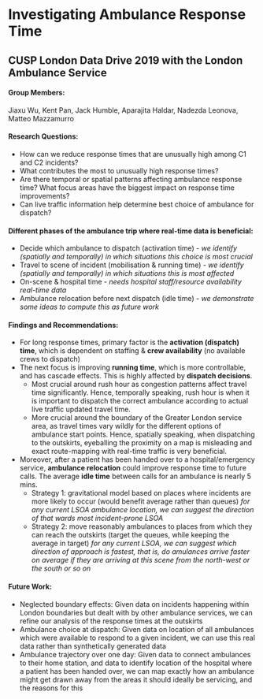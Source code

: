 # Investigating Ambulance Response Time
## CUSP London Data Drive 2019 with the London Ambulance Service

#### Group Members:
Jiaxu Wu,
Kent Pan,
Jack Humble,
Aparajita Haldar,
Nadezda Leonova,
Matteo Mazzamurro

#### Research Questions:
- How can we reduce response times that are unusually high among C1 and C2 incidents? 
- What contributes the most to unusually high response times?
- Are there temporal or spatial patterns affecting ambulance response time? What focus areas have the biggest impact on response time improvements?
- Can live traffic information help determine best choice of ambulance for dispatch?

#### Different phases of the ambulance trip where real-time data is beneficial:
- Decide which ambulance to dispatch (activation time) - _we identify (spatially and temporally) in which situations this choice is most crucial_
- Travel to scene of incident (mobilisation & running time) - _we identify (spatially and temporally) in which situations this is most affected_
- On-scene & hospital time - _needs hospital staff/resource availability real-time data_
- Ambulance relocation before next dispatch (idle time) - _we demonstrate some ideas to compute this as future work_

#### Findings and Recommendations:
- For long response times, primary factor is the **activation (dispatch) time**, which is dependent on staffing & **crew availability** (no available crews to dispatch)
- The next focus is improving **running time**, which is more controllable, and has cascade effects. This is highly affected by **dispatch decisions**.
  - Most crucial around rush hour as congestion patterns affect travel time significantly. Hence, temporally speaking, rush hour is when it is important to dispatch the correct ambulance according to actual live traffic updated travel time. 
  - More crucial around the boundary of the Greater London service area, as travel times vary wildly for the different options of ambulance start points. Hence, spatially speaking, when dispatching to the outskirts, eyeballing the proximity on a map is misleading and exact route-mapping with real-time traffic is very beneficial.
- Moreover, after a patient has been handed over to a hospital/emergency service, **ambulance relocation** could improve response time to future calls. The average **idle time** between calls for an ambulance is nearly 5 mins. 
  - Strategy 1: gravitational model based on places where incidents are more likely to occur (would benefit average rather than queues) _for any current LSOA ambulance location, we can suggest the direction of that wards most incident-prone LSOA_
  - Strategy 2: move reasonably ambulances to places from which they can reach the outskirts (target the queues, while keeping the average in target) _for any current LSOA, we can suggest which direction of approach is fastest, that is, do amulances arrive faster on average if they are arriving at this scene from the north-west or the south or so on_
  
#### Future Work:
- Neglected boundary effects: Given data on incidents happening within London boundaries but dealt with by other ambulance services, we can refine our analysis of the response times at the outskirts
- Ambulance choice at dispatch: Given data on location of all ambulances which were available to respond to a given incident, we can use this real data rather than synthetically generated data
- Ambulance trajectory over one day: Given data to connect ambulances to their home station, and data to identify location of the hospital where a patient has been handed over, we can map exactly how an ambulance might get drawn away from the areas it should ideally be servicing, and the reasons for this


